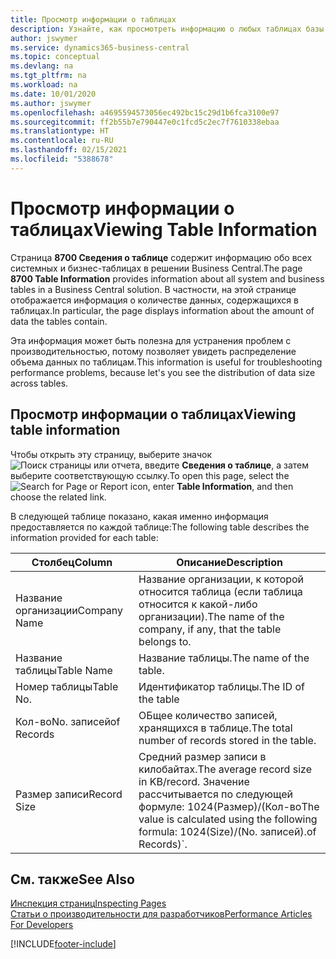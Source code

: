 ```yaml
---
title: Просмотр информации о таблицах
description: Узнайте, как просмотреть информацию о любых таблицах базы данных прямо из клиентского интерфейса в Business Central.
author: jswymer
ms.service: dynamics365-business-central
ms.topic: conceptual
ms.devlang: na
ms.tgt_pltfrm: na
ms.workload: na
ms.date: 10/01/2020
ms.author: jswymer
ms.openlocfilehash: a4695594573056ec492bc15c29d1b6fca3100e97
ms.sourcegitcommit: ff2b55b7e790447e0c1fcd5c2ec7f7610338ebaa
ms.translationtype: HT
ms.contentlocale: ru-RU
ms.lasthandoff: 02/15/2021
ms.locfileid: "5388678"
---
```

# <a name="viewing-table-information"></a><span data-ttu-id="aecc4-103">Просмотр информации о таблицах</span><span class="sxs-lookup"><span data-stu-id="aecc4-103">Viewing Table Information</span></span>

<span data-ttu-id="aecc4-104">Страница **8700 Сведения о таблице** содержит информацию обо всех системных и бизнес-таблицах в решении Business Central.</span><span class="sxs-lookup"><span data-stu-id="aecc4-104">The page **8700 Table Information** provides information about all system and business tables in a Business Central solution.</span></span> <span data-ttu-id="aecc4-105">В частности, на этой странице отображается информация о количестве данных, содержащихся в таблицах.</span><span class="sxs-lookup"><span data-stu-id="aecc4-105">In particular, the page displays information about the amount of data the tables contain.</span></span>

<span data-ttu-id="aecc4-106">Эта информация может быть полезна для устранения проблем с производительностью, потому позволяет увидеть распределение объема данных по таблицам.</span><span class="sxs-lookup"><span data-stu-id="aecc4-106">This information is useful for troubleshooting performance problems, because let's you see the distribution of data size across tables.</span></span>

## <a name="viewing-table-information"></a><span data-ttu-id="aecc4-107">Просмотр информации о таблицах</span><span class="sxs-lookup"><span data-stu-id="aecc4-107">Viewing table information</span></span>

<span data-ttu-id="aecc4-108">Чтобы открыть эту страницу, выберите значок ![Поиск страницы или отчета](media/ui-search/search_small.png "Значок поиска страницы или отчета"), введите **Сведения о таблице**, а затем выберите соответствующую ссылку.</span><span class="sxs-lookup"><span data-stu-id="aecc4-108">To open this page, select the ![Search for Page or Report](media/ui-search/search_small.png "Search for Page or Report icon") icon, enter **Table Information**, and then choose the related link.</span></span>

<span data-ttu-id="aecc4-109">В следующей таблице показано, какая именно информация предоставляется по каждой таблице:</span><span class="sxs-lookup"><span data-stu-id="aecc4-109">The following table describes the information provided for each table:</span></span>

|<span data-ttu-id="aecc4-110">Столбец</span><span class="sxs-lookup"><span data-stu-id="aecc4-110">Column</span></span>|<span data-ttu-id="aecc4-111">Описание</span><span class="sxs-lookup"><span data-stu-id="aecc4-111">Description</span></span>|
|------|-----------|
|<span data-ttu-id="aecc4-112">Название организации</span><span class="sxs-lookup"><span data-stu-id="aecc4-112">Company Name</span></span>|<span data-ttu-id="aecc4-113">Название организации, к которой относится таблица (если таблица относится к какой-либо организации).</span><span class="sxs-lookup"><span data-stu-id="aecc4-113">The name of the company, if any, that the table belongs to.</span></span>|
|<span data-ttu-id="aecc4-114">Название таблицы</span><span class="sxs-lookup"><span data-stu-id="aecc4-114">Table Name</span></span>|<span data-ttu-id="aecc4-115">Название таблицы.</span><span class="sxs-lookup"><span data-stu-id="aecc4-115">The name of the table.</span></span>|
|<span data-ttu-id="aecc4-116">Номер таблицы</span><span class="sxs-lookup"><span data-stu-id="aecc4-116">Table No.</span></span>|<span data-ttu-id="aecc4-117">Идентификатор таблицы.</span><span class="sxs-lookup"><span data-stu-id="aecc4-117">The ID of the table</span></span>|
|<span data-ttu-id="aecc4-118">Кол-во</span><span class="sxs-lookup"><span data-stu-id="aecc4-118">No.</span></span> <span data-ttu-id="aecc4-119">записей</span><span class="sxs-lookup"><span data-stu-id="aecc4-119">of Records</span></span>|<span data-ttu-id="aecc4-120">ОБщее количество записей, хранящихся в таблице.</span><span class="sxs-lookup"><span data-stu-id="aecc4-120">The total number of records stored in the table.</span></span>|
|<span data-ttu-id="aecc4-121">Размер записи</span><span class="sxs-lookup"><span data-stu-id="aecc4-121">Record Size</span></span>|<span data-ttu-id="aecc4-122">Средний размер записи в килобайтах.</span><span class="sxs-lookup"><span data-stu-id="aecc4-122">The average record size in KB/record.</span></span> <span data-ttu-id="aecc4-123">Значение рассчитывается по следующей формуле: 1024(Размер)/(Кол-во</span><span class="sxs-lookup"><span data-stu-id="aecc4-123">The value is calculated using the following formula: 1024(Size)/(No.</span></span> <span data-ttu-id="aecc4-124">записей).</span><span class="sxs-lookup"><span data-stu-id="aecc4-124">of Records)\`.</span></span> |

## <a name="see-also"></a><span data-ttu-id="aecc4-125">См. также</span><span class="sxs-lookup"><span data-stu-id="aecc4-125">See Also</span></span>

[<span data-ttu-id="aecc4-126">Инспекция страниц</span><span class="sxs-lookup"><span data-stu-id="aecc4-126">Inspecting Pages</span></span>](across-inspect-page.md)  
[<span data-ttu-id="aecc4-127">Статьи о производительности для разработчиков</span><span class="sxs-lookup"><span data-stu-id="aecc4-127">Performance Articles For Developers</span></span>](/dynamics365/business-central/dev-itpro/performance/performance-developer)  


[!INCLUDE[footer-include](includes/footer-banner.md)]